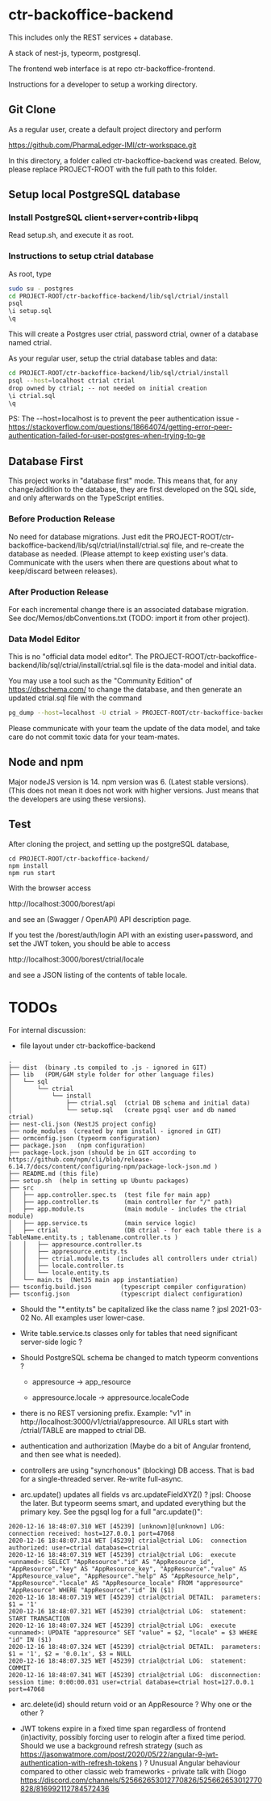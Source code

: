 # ctr-backoffice-backend

This includes only the REST services + database.

A stack of nest-js, typeorm, postgresql.

The frontend web interface is at repo ctr-backoffice-frontend.


Instructions for a developer to setup a working directory.

## Git Clone

As a regular user, create a default project directory and perform

https://github.com/PharmaLedger-IMI/ctr-workspace.git

In this directory, a folder called ctr-backoffice-backend was created.
Below, please replace PROJECT-ROOT with the full path to this folder.


## Setup local PostgreSQL database

### Install PostgreSQL client+server+contrib+libpq

Read setup.sh, and execute it as root.

### Instructions to setup ctrial database

As root, type

```bash
sudo su - postgres
cd PROJECT-ROOT/ctr-backoffice-backend/lib/sql/ctrial/install
psql
\i setup.sql
\q
```

This will create a Postgres user ctrial, password ctrial,
owner of a database named ctrial.

As your regular user, setup the ctrial database tables and data:

```bash
cd PROJECT-ROOT/ctr-backoffice-backend/lib/sql/ctrial/install
psql --host=localhost ctrial ctrial
drop owned by ctrial; -- not needed on initial creation
\i ctrial.sql
\q
```

PS: The --host=localhost is to prevent the peer authentication issue - https://stackoverflow.com/questions/18664074/getting-error-peer-authentication-failed-for-user-postgres-when-trying-to-ge


## Database First

This project works in "database first" mode. This means that, for any change/addition to the database, they are first developed on the SQL side, and only afterwards on the TypeScript entities.

### Before Production Release

No need for database migrations.
Just edit the PROJECT-ROOT/ctr-backoffice-backend/lib/sql/ctrial/install/ctrial.sql file, and re-create the database as needed.
(Please attempt to keep existing user's data. Communicate with the users when there are questions about what to keep/discard between releases).

### After Production Release

For each incremental change there is an associated database migration. See doc/Memos/dbConventions.txt (TODO: import it from other project).

### Data Model Editor

This is no "official data model editor". The PROJECT-ROOT/ctr-backoffice-backend/lib/sql/ctrial/install/ctrial.sql file is the data-model and initial data.

You may use a tool such as the "Community Edition" of
https://dbschema.com/
to change the database, and then generate an updated ctrial.sql file
with the command

```bash
pg_dump --host=localhost -U ctrial > PROJECT-ROOT/ctr-backoffice-backend/lib/sql/ctrial/install/ctrial.sql
```

Please communicate with your team the update of the data model, and take care
do not commit toxic data for your team-mates.

## Node and npm

Major nodeJS version is 14. npm version was 6. (Latest stable versions).
(This does not mean it does not work with higher versions. Just means that the developers are using these versions).

## Test

After cloning the project, and setting up the postgreSQL database, 
```
cd PROJECT-ROOT/ctr-backoffice-backend/
npm install
npm run start
```

With the browser access 

http://localhost:3000/borest/api

and see an (Swagger / OpenAPI) API description page.

If you test the /borest/auth/login API with an existing user+password,
and set the JWT token, you should be able to access

http://localhost:3000/borest/ctrial/locale

and see a JSON listing of the contents of table locale.


# TODOs

For internal discussion:

* file layout under ctr-backoffice-backend
```
.
├── dist  (binary .ts compiled to .js - ignored in GIT)
├── lib   (PDM/G4M style folder for other language files)
│   └── sql
│       └── ctrial
│           └── install
│               ├── ctrial.sql  (ctrial DB schema and initial data)
│               └── setup.sql   (create pgsql user and db named ctrial)
├── nest-cli.json (NestJS project config)
├── node_modules  (created by npm install - ignored in GIT)
├── ormconfig.json (typeorm configuration)
├── package.json   (npm configuration)
├── package-lock.json (should be in GIT according to https://github.com/npm/cli/blob/release-6.14.7/docs/content/configuring-npm/package-lock-json.md )
├── README.md (this file)
├── setup.sh  (help in setting up Ubuntu packages)
├── src
│   ├── app.controller.spec.ts  (test file for main app)
│   ├── app.controller.ts       (main controller for "/" path)
│   ├── app.module.ts           (main module - includes the ctrial module)
│   ├── app.service.ts          (main service logic)
│   ├── ctrial                  (DB ctrial - for each table there is a TableName.entity.ts ; tablename.controller.ts )
│   │   ├── appresource.controller.ts
│   │   ├── appresource.entity.ts
│   │   ├── ctrial.module.ts  (includes all controllers under ctrial)
│   │   ├── locale.controller.ts
│   │   └── locale.entity.ts
│   └── main.ts  (NetJS main app instantiation)
├── tsconfig.build.json        (typescript compiler configuration)
├── tsconfig.json              (typescript dialect configuration)
```

* Should the "*.entity.ts" be capitalized like the class name ? jpsl 2021-03-02 No. All examples user lower-case.

* Write table.service.ts classes only for tables that need significant server-side logic ?

* Should PostgreSQL schema be changed to match typeorm conventions ?

    * appresource -> app_resource

    * appresource.locale -> appresource.localeCode

* there is no REST versioning prefix. Example: "v1" in http://localhost:3000/v1/ctrial/appresource. All URLs start with /ctrial/TABLE are mapped to ctrial DB.

* authentication and authorization  (Maybe do a bit of Angular frontend, and then see what is needed).

* controllers are using "syncrhonous" (blocking) DB access. That is bad for a single-threaded server. Re-write full-async.

* arc.update() updates all fields vs arc.updateFieldXYZ() ? jpsl: Choose the later. But typeorm seems smart, and updated everything but the primary key. See the pgsql log for a full "arc.update()":

```
2020-12-16 18:48:07.310 WET [45239] [unknown]@[unknown] LOG:  connection received: host=127.0.0.1 port=47068
2020-12-16 18:48:07.314 WET [45239] ctrial@ctrial LOG:  connection authorized: user=ctrial database=ctrial
2020-12-16 18:48:07.319 WET [45239] ctrial@ctrial LOG:  execute <unnamed>: SELECT "AppResource"."id" AS "AppResource_id", "AppResource"."key" AS "AppResource_key", "AppResource"."value" AS "AppResource_value", "AppResource"."help" AS "AppResource_help", "AppResource"."locale" AS "AppResource_locale" FROM "appresource" "AppResource" WHERE "AppResource"."id" IN ($1)
2020-12-16 18:48:07.319 WET [45239] ctrial@ctrial DETAIL:  parameters: $1 = '1'
2020-12-16 18:48:07.321 WET [45239] ctrial@ctrial LOG:  statement: START TRANSACTION
2020-12-16 18:48:07.324 WET [45239] ctrial@ctrial LOG:  execute <unnamed>: UPDATE "appresource" SET "value" = $2, "locale" = $3 WHERE "id" IN ($1)
2020-12-16 18:48:07.324 WET [45239] ctrial@ctrial DETAIL:  parameters: $1 = '1', $2 = '0.0.1x', $3 = NULL
2020-12-16 18:48:07.325 WET [45239] ctrial@ctrial LOG:  statement: COMMIT
2020-12-16 18:48:07.341 WET [45239] ctrial@ctrial LOG:  disconnection: session time: 0:00:00.031 user=ctrial database=ctrial host=127.0.0.1 port=47068
```

* arc.delete(id) should return void or an AppResource ? Why one or the other ?

* JWT tokens expire in a fixed time span regardless of frontend (in)activity, possibly forcing user to relogin after a fixed time period. Should we use a background refresh strategy (such as https://jasonwatmore.com/post/2020/05/22/angular-9-jwt-authentication-with-refresh-tokens ) ? Unusual Angular behaviour compared to other classic web frameworks - private talk with Diogo https://discord.com/channels/525662653012770826/525662653012770828/816992112784572436

